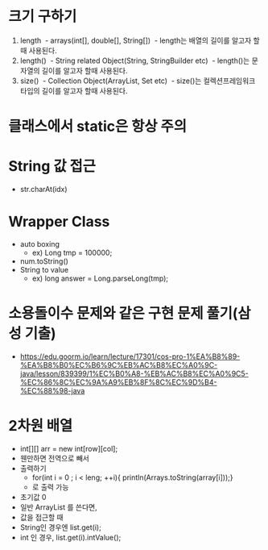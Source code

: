 # 크기 구하기
1. length
 - arrays(int[], double[], String[])
 - length는 배열의 길이를 알고자 할때 사용된다.
 
2. length()
 - String related Object(String, StringBuilder etc)
 - length()는 문자열의 길이를 알고자 할때 사용된다.
 
3. size()
 - Collection Object(ArrayList, Set etc)
 - size()는 컬렉션프레임워크 타입의 길이를 알고자 할때 사용된다.


# 클래스에서 static은 항상 주의 

# String 값 접근
- str.charAt(idx)

# Wrapper Class
- auto boxing
  - ex) Long tmp = 100000;
- num.toString()
- String to value
  - ex) long answer = Long.parseLong(tmp);

# 소용돌이수 문제와 같은 구현 문제 풀기(삼성 기출)
- https://edu.goorm.io/learn/lecture/17301/cos-pro-1%EA%B8%89-%EA%B8%B0%EC%B6%9C%EB%AC%B8%EC%A0%9C-java/lesson/839399/1%EC%B0%A8-%EB%AC%B8%EC%A0%9C5-%EC%86%8C%EC%9A%A9%EB%8F%8C%EC%9D%B4-%EC%88%98-java


# 2차원 배열
- int[][] arr = new int[row][col];
- 웬만하면 전역으로 빼서
- 출력하기
  - for(int i = 0 ; i < leng; ++i){ println(Arrays.toString(array[i]));}
  - 로 출력 가능
- 초기값 0
- 일반 ArrayList 를 쓴다면,
- 값을 접근할 때
- String인 경우엔 list.get(i);
- int 인 경우, list.get(i).intValue();
